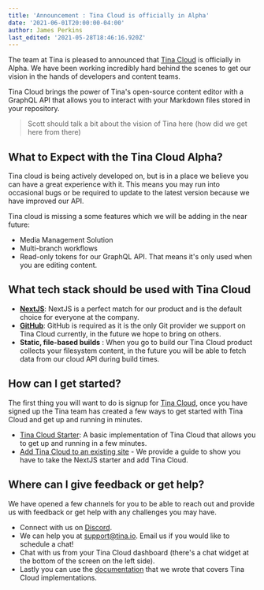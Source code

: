 ```yaml
---
title: 'Announcement : Tina Cloud is officially in Alpha'
date: '2021-06-01T20:00:00-04:00'
author: James Perkins
last_edited: '2021-05-28T18:46:16.920Z'
---
```

The team at Tina is pleased to announced that [Tina Cloud](https://tina.io/cloud/) is officially in Alpha. We have been working incredibly hard behind the scenes to get our vision in the hands of developers and content teams.

Tina Cloud brings the power of Tina's open-source content editor with a GraphQL API that allows you to interact with your Markdown files stored in your repository.

> Scott should talk a bit about the vision of Tina here (how did we get here from there)

## What to Expect with the Tina Cloud Alpha?

Tina cloud is being actively developed on, but is in a place we believe you can have a great experience with it. This means you may run into occasional bugs or be required to update to the latest version because we have improved our API.

Tina cloud is missing a some features which we will be adding in the near future:

* Media Management Solution
* Multi-branch workflows
* Read-only tokens for our GraphQL API. That means it's only used when you are editing content.

## What tech stack should be used with Tina Cloud

* [**NextJS**](https://nextjs.org/): NextJS is a perfect match for our product and is the default choice for everyone at the company.
* [**GitHub**](https://github.com):  GitHub is required as it is the only Git provider we support on Tina Cloud currently, in the future we hope to bring on others.
* **Static, file-based builds** : When you go to build our Tina Cloud product collects your filesystem content, in the future you will be able to fetch data from our cloud API during build times.

## How can I get started?

The first thing you will want to do is signup for [Tina Cloud](https://auth.tina.io/register), once you have signed up the Tina team has created a few ways to get started with Tina Cloud and get up and running in minutes.

* [Tina Cloud Starter](): A basic implementation of Tina Cloud that allows you to get up and running in a few minutes.
* [Add Tina Cloud to an existing site](https://tina.io/guides/tina-cloud/existing-site/overview/) - We provide a guide to show you have to take the NextJS starter and add Tina Cloud.

## Where can I give feedback or get help?

We have opened a few channels for you to be able to reach out and provide us with feedback or get help with any challenges you may have.

* Connect with us on [Discord](https://discord.gg/6RrAXJws).
* We can help you at [support@tina.io](mailto:support@tina.io). Email us if you would like to schedule a chat!
* Chat with us from your Tina Cloud dashboard (there's a chat widget at the bottom of the screen on the left side).
* Lastly you can use the [documentation](https://tina.io/docs/tina-cloud/) that we wrote that covers Tina Cloud implementations.